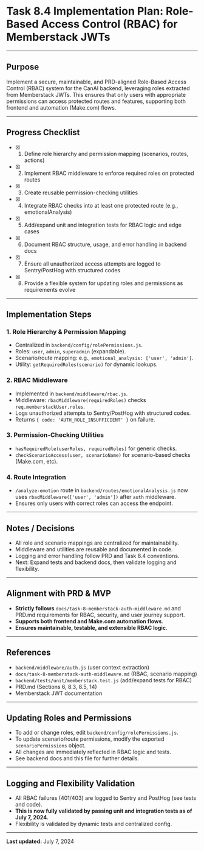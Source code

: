 # Task 8.4 Implementation Plan: Role-Based Access Control (RBAC) for Memberstack JWTs

---

## Purpose

Implement a secure, maintainable, and PRD-aligned Role-Based Access Control (RBAC) system for the
CanAI backend, leveraging roles extracted from Memberstack JWTs. This ensures that only users with
appropriate permissions can access protected routes and features, supporting both frontend and
automation (Make.com) flows.

---

## Progress Checklist

- [x] 1. Define role hierarchy and permission mapping (scenarios, routes, actions)
- [x] 2. Implement RBAC middleware to enforce required roles on protected routes
- [x] 3. Create reusable permission-checking utilities
- [x] 4. Integrate RBAC checks into at least one protected route (e.g., emotionalAnalysis)
- [x] 5. Add/expand unit and integration tests for RBAC logic and edge cases
- [x] 6. Document RBAC structure, usage, and error handling in backend docs
- [x] 7. Ensure all unauthorized access attempts are logged to Sentry/PostHog with structured codes
- [x] 8. Provide a flexible system for updating roles and permissions as requirements evolve

---

## Implementation Steps

### 1. **Role Hierarchy & Permission Mapping**

- Centralized in `backend/config/rolePermissions.js`.
- Roles: `user`, `admin`, `superadmin` (expandable).
- Scenario/route mapping: e.g., `emotional_analysis: ['user', 'admin']`.
- Utility: `getRequiredRoles(scenario)` for dynamic lookups.

### 2. **RBAC Middleware**

- Implemented in `backend/middleware/rbac.js`.
- Middleware: `rbacMiddleware(requiredRoles)` checks `req.memberstackUser.roles`.
- Logs unauthorized attempts to Sentry/PostHog with structured codes.
- Returns `{ code: 'AUTH_ROLE_INSUFFICIENT' }` on failure.

### 3. **Permission-Checking Utilities**

- `hasRequiredRole(userRoles, requiredRoles)` for generic checks.
- `checkScenarioAccess(user, scenarioName)` for scenario-based checks (Make.com, etc).

### 4. **Route Integration**

- `/analyze-emotion` route in `backend/routes/emotionalAnalysis.js` now uses
  `rbacMiddleware(['user', 'admin'])` after `auth` middleware.
- Ensures only users with correct roles can access the endpoint.

---

## Notes / Decisions

- All role and scenario mappings are centralized for maintainability.
- Middleware and utilities are reusable and documented in code.
- Logging and error handling follow PRD and Task 8.4 conventions.
- Next: Expand tests and backend docs, then validate logging and flexibility.

---

## Alignment with PRD & MVP

- **Strictly follows** `docs/task-8-memberstack-auth-middleware.md` and PRD.md requirements for
  RBAC, security, and user journey support.
- **Supports both frontend and Make.com automation flows**.
- **Ensures maintainable, testable, and extensible RBAC logic**.

---

## References

- `backend/middleware/auth.js` (user context extraction)
- `docs/task-8-memberstack-auth-middleware.md` (RBAC, scenario mapping)
- `backend/tests/unit/memberstack.test.js` (add/expand tests for RBAC)
- PRD.md (Sections 6, 8.3, 8.5, 14)
- Memberstack JWT documentation

---

## Updating Roles and Permissions

- To add or change roles, edit `backend/config/rolePermissions.js`.
- To update scenario/route permissions, modify the exported `scenarioPermissions` object.
- All changes are immediately reflected in RBAC logic and tests.
- See backend docs and this file for further details.

---

## Logging and Flexibility Validation

- All RBAC failures (401/403) are logged to Sentry and PostHog (see tests and code).
- **This is now fully validated by passing unit and integration tests as of July 7, 2024.**
- Flexibility is validated by dynamic tests and centralized config.

---

**Last updated:** July 7, 2024
